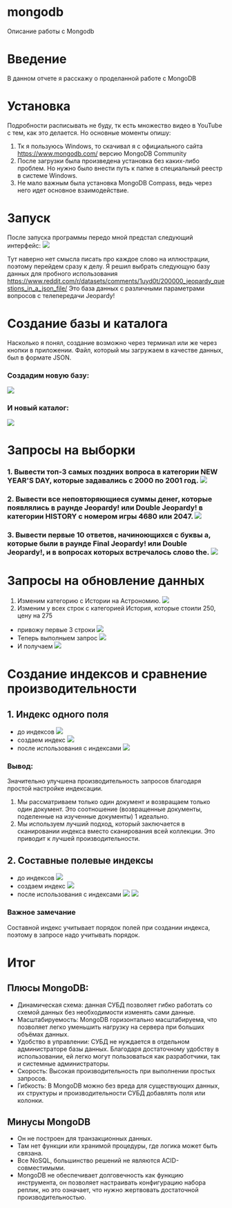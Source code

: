 # mongodb
Описание работы с Mongodb

# Введение
В данном отчете я расскажу о проделанной работе с MongoDB

# Установка
Подробности расписывать не буду, тк есть множество видео в YouTube с тем, как это делается. Но основные моменты опишу:

1. Тк я пользуюсь Windows, то скачивал я с официального сайта https://www.mongodb.com/ версию MongoDB Community
2. После загрузки была произведена установка без каких-либо проблем. Но нужно было внести путь к папке в специальный реестр в системе Windows.
3. Не мало важным была установка MongoDB Compass, ведь через него идет основное взаимодействие.

# Запуск
После запуска программы передо мной предстал следующий интерфейс:
![](https://github.com/easykvasha/mongodb/blob/main/%D0%B7%D0%B0%D0%BF%D1%83%D1%81%D0%BA.png)

Тут наверно нет смысла писать про каждое слово на иллюстрации, поэтому перейдем сразу к делу. Я решил выбрать следующую базу данных для пробного использования https://www.reddit.com/r/datasets/comments/1uyd0t/200000_jeopardy_questions_in_a_json_file/ 
Это база данных с различными параметрами вопросов c телепередачи Jeopardy!

# Создание базы и каталога 
Насколько я понял, создание возможно через терминал или же через кнопки в приложении. Файл, который мы загружаем в качестве данных, был в формате JSON.
### Создадим новую базу:
![](https://github.com/easykvasha/mongodb/blob/main/%D1%81%D0%BE%D0%B7%D0%B4%D0%B0%D0%BD%D0%B8%D0%B5%20%D0%B4%D0%B1.png)
### И новый каталог:
![](https://github.com/easykvasha/mongodb/blob/main/%D1%81%D0%BE%D0%B7%D0%B4%D0%B0%D0%BD%D0%B8%D0%B5%20%D0%BA%D0%BE%D0%BB%D0%BB%D0%B5%D0%BA%D1%86%D0%B8%D0%B8.png)

# Запросы на выборки
### 1. Вывести топ-3 самых поздних вопроса в категории NEW YEAR\'S DAY, которые задавались с 2000 по 2001 год. ![](https://github.com/easykvasha/mongodb/blob/main/newyear.png)
### 2. Вывести все неповторяющиеся суммы денег, которые появлялись в раунде Jeopardy! или Double Jeopardy! в категории HISTORY c номером игры 4680 или 2047. ![](https://github.com/easykvasha/mongodb/blob/main/money.png)
### 3. Вывести первые 10 ответов, начиноющихся с буквы а, которые были в раунде Final Jeopardy! или Double Jeopardy!, и в вопросах которых встречалось слово the. ![](https://github.com/easykvasha/mongodb/blob/main/answer.png)

# Запросы на обновление данных
1. Изменим категорию с Истории на Астрономию. ![](https://github.com/easykvasha/mongodb/blob/main/change1.png)
2. Изменим у всех строк с категорией История, которые стоили 250, цену на 275 
 * привожу первые 3 строки ![](https://github.com/easykvasha/mongodb/blob/main/change2.png)
* Теперь выполныем запрос ![](https://github.com/easykvasha/mongodb/blob/main/change22.png)
* И получаем ![](https://github.com/easykvasha/mongodb/blob/main/change222.png)

# Создание индексов и сравнение производительности
## 1. Индекс одного поля
* до индексов ![](https://github.com/easykvasha/mongodb/blob/main/index.png)
* создаем индекс 
![](https://github.com/easykvasha/mongodb/blob/main/index1.png)
* после использования с индексами ![](https://github.com/easykvasha/mongodb/blob/main/index2.png)
### Вывод:
Значительно улучшена производительность запросов благодаря простой настройке индексации.

1. Мы рассматриваем только один документ и возвращаем только один документ. Это соотношение (возвращенные документы, поделенные на изученные документы) 1 идеально.
2. Мы используем лучший подход, который заключается в сканировании индекса вместо сканирования всей коллекции. Это приводит к лучшей производительности.
## 2. Составные полевые индексы
* до индексов 
![](https://github.com/easykvasha/mongodb/blob/main/sost.png)
* создаем индекс
 ![](https://github.com/easykvasha/mongodb/blob/main/sost1.png)
* после использования с индексами ![](https://github.com/easykvasha/mongodb/blob/main/sost2.png)
 ![](https://github.com/easykvasha/mongodb/blob/main/sost3.png)
 
### Важное замечание
Составной индекс учитывает порядок полей при создании индекса, поэтому в запросе надо учитывать порядок.
# Итог
## Плюсы MongoDB:

* Динамическая схема: данная СУБД позволяет гибко работать со схемой данных без необходимости изменять сами данные.
* Масштабируемость: MongoDB горизонтально масштабируема, что позволяет легко уменьшить нагрузку на сервера при больших объёмах данных.
* Удобство в управлении: СУБД не нуждается в отдельном администраторе базы данных. Благодаря достаточному удобству в использовании, ей легко могут пользоваться как разработчики, так и системные администраторы.
* Скорость: Высокая производительность при выполнении простых запросов.
* Гибкость: В MongoDB можно без вреда для существующих данных, их структуры и производительности СУБД добавлять поля или колонки.

## Минусы MongoDB

* Он не построен для транзакционных данных.
* Там нет функции или хранимой процедуры, где логика может быть связана.
* Все NoSQL, большинство решений не являются ACID-совместимыми.
* MongoDB не обеспечивает долговечность как функцию инструмента, он позволяет настраивать конфигурацию набора реплик, но это означает, что нужно жертвовать достаточной производительностью.

